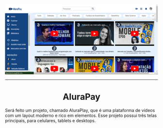 ![AluraDesktop](img/desktop.png)
<hr>
<h1 align="center">AluraPay</h1>

<p>Será feito um  projeto, chamado AluraPlay, que é uma plataforma de vídeos com um layout moderno e rico em elementos. Esse projeto possui três telas principais, para celulares, tablets e desktops.</p>